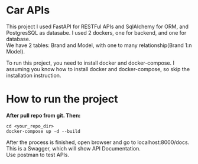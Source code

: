 # Car APIs
This project I used FastAPI for RESTFul APIs and SqlAlchemy for ORM, and PostgresSQL as datasabe. I used 2 dockers, one for backend, and one for database. </br>
We have 2 tables: Brand and Model, with one to many relationship(Brand 1:n Model).</br>

To run this project, you need to install docker and docker-compose. I assuming you know how to install docker and docker-compose, so skip the installation instruction.
# How to run the project
__After pull repo from git. Then:__<br/>
```
cd <your_repo_dir>
docker-compose up -d --build
```
After the process is finished, open browser and go to localhost:8000/docs. This is a Swagger, which will show API Documentation. </br>
Use postman to test APIs. </br>

